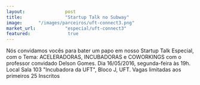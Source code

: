 ```yaml
---
layout:               post
title:                "Startup Talk no Subway"
image:      "/images/parceiros/uft-connect3.png"
market_url:           "especial/uft-connect3"
featured:              true
---
```

Nós convidamos vocês para bater um papo em nosso Startup Talk Especial, com o Tema: ACELERADORAS, INCUBADORAS e COWORKINGS com o professor convidado Delson Gomes.
Dia 16/05/2016, segunda-feira às 19h.
Local Sala 103 "Incubadora da UFT", Bloco J, UFT.
Vagas limitadas aos primeiros 25 Inscritos

